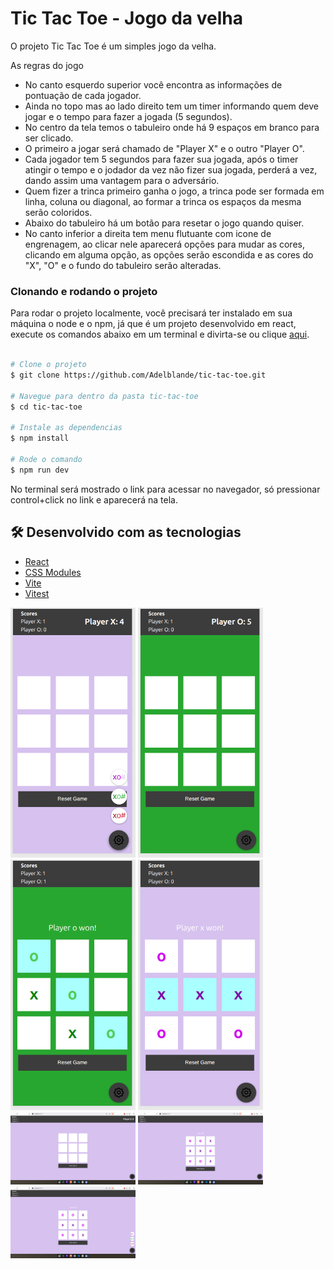 # Tic Tac Toe - Jogo da velha

O projeto Tic Tac Toe é um simples jogo da velha.

As regras do jogo

- No canto esquerdo superior você encontra as informações de pontuação de cada jogador.
- Ainda no topo mas ao lado direito tem um timer informando quem deve jogar e o tempo para fazer a jogada (5 segundos).
- No centro da tela temos o tabuleiro onde há 9 espaços em branco para ser clicado.
- O primeiro a jogar será chamado de "Player X" e o outro "Player O".
- Cada jogador tem 5 segundos para fazer sua jogada, após o timer atingir o tempo e o jodador da vez não fizer sua jogada, perderá a vez, dando assim uma vantagem para o adversário.
- Quem fizer a trinca primeiro ganha o jogo, a trinca pode ser formada em linha, coluna ou diagonal, ao formar a trinca os espaços da mesma serão coloridos.
- Abaixo do tabuleiro há um botão para resetar o jogo quando quiser.
- No canto inferior a direita tem menu flutuante com icone de engrenagem, ao clicar nele aparecerá opções para mudar as cores, clicando em alguma opção, as opções serão escondida e as cores do "X", "O" e o fundo do tabuleiro serão alteradas.

### Clonando e rodando o projeto

Para rodar o projeto localmente, você precisará ter instalado em sua máquina o node e o npm, já que é um projeto desenvolvido em react, execute os comandos abaixo em um terminal e divirta-se ou clique [aqui](https://adelblande.github.io/tic-tac-toe/).

```bash

# Clone o projeto
$ git clone https://github.com/Adelblande/tic-tac-toe.git

# Navegue para dentro da pasta tic-tac-toe
$ cd tic-tac-toe

# Instale as dependencias
$ npm install

# Rode o comando
$ npm run dev

```

No terminal será mostrado o link para acessar no navegador, só pressionar control+click no link e aparecerá na tela.

## 🛠️ Desenvolvido com as tecnologias

- [React](https://react.dev/)
- [CSS Modules](https://github.com/css-modules/css-modules)
- [Vite](https://vite.dev/)
- [Vitest](https://vitest.dev/)

<p>
 <img alt="menu-mobile" src="https://github.com/Adelblande/tic-tac-toe/blob/main/images/menu-mobile.png" width="200px">

 <img alt="tela-inicial-mobile" src="https://github.com/Adelblande/tic-tac-toe/blob/main/images/tela-inicial-mobile.png" width="200px">

 <img alt="trinca-diagonal" src="https://github.com/Adelblande/tic-tac-toe/blob/main/images/trinca-diagonal.png" width="200px">

 <img alt="trinca-horizontal" src="https://github.com/Adelblande/tic-tac-toe/blob/main/images/trinca-horizontal.png" width="200px">

 <img alt="tela-inicial-desktop" src="https://github.com/Adelblande/tic-tac-toe/blob/main/images/tela-inicial-desktop.png" width="200px">

 <img alt="tela-inicial-desktop-deu-veia" src="https://github.com/Adelblande/tic-tac-toe/blob/main/images/tela-inicial-desktop-deu-veia.png" width="200px">

 <img alt="tela-inicial-desktop-menu" src="https://github.com/Adelblande/tic-tac-toe/blob/main/images/tela-inicial-desktop-menu.png" width="200px">

</p>
